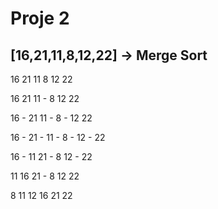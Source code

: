 # Proje 2
## [16,21,11,8,12,22] -> Merge Sort

16 21 11 8 12 22

16 21 11 - 8 12 22

16 - 21 11 - 8 - 12 22

16 - 21 - 11 - 8 - 12 - 22

16 - 11 21 - 8 12 - 22

11 16 21 - 8 12 22

8 11 12 16 21 22
